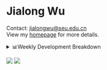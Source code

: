 #  Jialong Wu

Contact: jialongwu@seu.edu.cn<br>
View my [homepage](https://callanwu.github.io/) for more details.

<details><summary>📊Weekly Development Breakdown</summary>

<!--START_SECTION:waka-->

```txt
From: 14 November 2024 - To: 21 November 2024

Total Time: 19 hrs 7 mins

Python     14 hrs 7 mins   ██████████████████▒░░░░░░   73.89 %
JSON       3 hrs 52 mins   █████░░░░░░░░░░░░░░░░░░░░   20.30 %
Bash       31 mins         ▓░░░░░░░░░░░░░░░░░░░░░░░░   02.74 %
CSV        17 mins         ▒░░░░░░░░░░░░░░░░░░░░░░░░   01.56 %
Other      14 mins         ▒░░░░░░░░░░░░░░░░░░░░░░░░   01.24 %
```

<!--END_SECTION:waka-->

[![wakatime](https://wakatime.com/badge/user/c6720b29-9431-4a60-bc9d-e1fb2b6bd65f.svg)](https://wakatime.com/@c6720b29-9431-4a60-bc9d-e1fb2b6bd65f)
</details>

[![](https://img.shields.io/badge/Google%20Scholar-4385FE.svg?&color=d6d6d6&style=flat-square&logo=google-scholar)](https://scholar.google.com/citations?user=6eg2m4YAAAAJ)
![](https://komarev.com/ghpvc/?username=callanwu)
